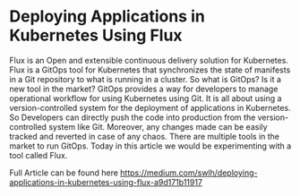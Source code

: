 # Deploying Applications in Kubernetes Using Flux
Flux is an Open and extensible continuous delivery solution for Kubernetes. Flux is a GitOps tool for Kubernetes that synchronizes the state of manifests in a Git repository to what is running in a cluster. So what is GitOps? Is it a new tool in the market? GitOps provides a way for developers to manage operational workflow for using Kubernetes using Git. It is all about using a version-controlled system for the deployment of applications in Kubernetes. So Developers can directly push the code into production from the version-controlled system like Git. Moreover, any changes made can be easily tracked and reverted in case of any chaos. There are multiple tools in the market to run GitOps. Today in this article we would be experimenting with a tool called Flux.

Full Article can be found here https://medium.com/swlh/deploying-applications-in-kubernetes-using-flux-a9d171b11917
